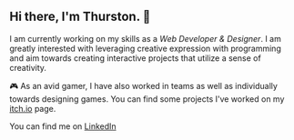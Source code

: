 ## Hi there, I'm Thurston. 👋


I am currently working on my skills as a *Web Developer & Designer*. I am greatly interested with leveraging creative expression with programming and aim towards creating interactive projects that utilize a sense of creativity.

🎮 As an avid gamer, I have also worked in teams as well as individually towards designing games. You can find some projects I've worked on my [itch.io](https://thurstontran.itch.io) page.

You can find me on [LinkedIn](https://www.linkedin.com/in/thurstontran/)
<!--
**thurstontran/thurstontran** is a ✨ _special_ ✨ repository because its `README.md` (this file) appears on your GitHub profile.

Here are some ideas to get you started:

- 🔭 I’m currently working on ...
- 🌱 I’m currently learning ...
- 👯 I’m looking to collaborate on ...
- 🤔 I’m looking for help with ...
- 💬 Ask me about ...
- 📫 How to reach me: ...
- 😄 Pronouns: ...
- ⚡ Fun fact: ...
-->
